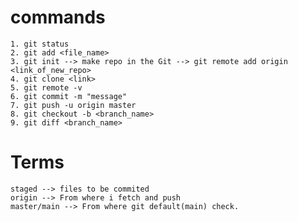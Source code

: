 # commands

    1. git status
    2. git add <file_name>
    3. git init --> make repo in the Git --> git remote add origin <link_of_new_repo>
    4. git clone <link>
    5. git remote -v
    6. git commit -m "message"
    7. git push -u origin master
    8. git checkout -b <branch_name>
    9. git diff <branch_name>

# Terms
    staged --> files to be commited
    origin --> From where i fetch and push 
    master/main --> From where git default(main) check.